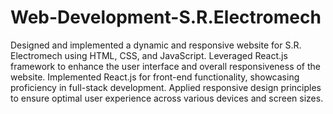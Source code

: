 # Web-Development-S.R.Electromech

Designed and implemented a dynamic and responsive website for S.R. Electromech using HTML, CSS, and JavaScript.
Leveraged React.js framework to enhance the user interface and overall responsiveness of the website.
Implemented React.js for front-end functionality, showcasing proficiency in full-stack development.
Applied responsive design principles to ensure optimal user experience across various devices and screen sizes.
